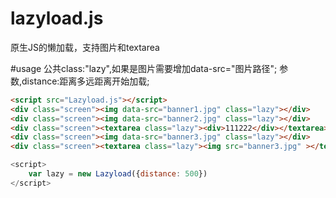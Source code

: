 # lazyload.js
原生JS的懒加载，支持图片和textarea

#usage
公共class:"lazy",如果是图片需要增加data-src="图片路径";
参数,distance:距离多远距离开始加载;

```html
<script src="Lazyload.js"></script>
<div class="screen"><img data-src="banner1.jpg" class="lazy"></div>
<div class="screen"><img data-src="banner2.jpg" class="lazy"></div>
<div class="screen"><textarea class="lazy"><div>111222</div></textarea></div>
<div class="screen"><img data-src="banner3.jpg" class="lazy"></div>
<div class="screen"><textarea class="lazy"><img src="banner3.jpg" ></textarea></div>
```

```js
<script>
    var lazy = new Lazyload({distance: 500})
</script>
```

